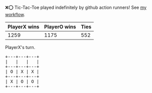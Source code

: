 :x::o: Tic-Tac-Toe played indefinitely by github action runners! See [my workflow](.github/workflows/play.yaml).

|PlayerX wins|PlayerO wins|Ties|
|-|-|-|
|1259|1175|552|

PlayerX's turn.

<pre>
+---+---+---+
|   |   |   |
+---+---+---+
| O | X | X |
+---+---+---+
| X | O | O |
+---+---+---+
</pre>
